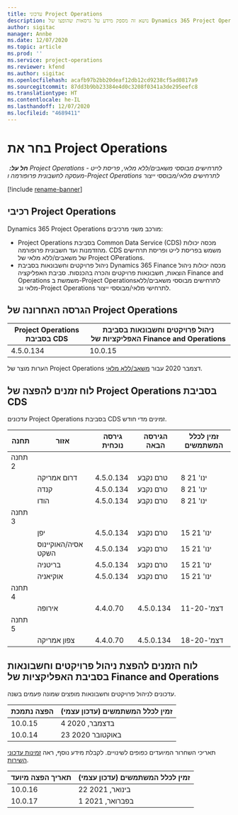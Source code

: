 ```yaml
---
title: עדכוני Project Operations
description: נושא זה מספק מידע על גרסאות שהופצו של Dynamics 365 Project Operations.
author: sigitac
manager: Annbe
ms.date: 12/07/2020
ms.topic: article
ms.prod: ''
ms.service: project-operations
ms.reviewer: kfend
ms.author: sigitac
ms.openlocfilehash: acafb97b2bb20deaf12db12cd9238cf5ad0817a9
ms.sourcegitcommit: 87dd3b9bb23384e4d0c3208f0341a3de295eefc8
ms.translationtype: HT
ms.contentlocale: he-IL
ms.lasthandoff: 12/07/2020
ms.locfileid: "4689411"
---
```

# <a name="project-operations-updates"></a>בחר את Project Operations

_**חל על:** ‏ Project Operations לתרחישים מבוססי משאבים/ללא מלאי, פריסת לייט - מעסקה לחשבונית פרופורמה ו-Project Operations לתרחישים מלאי/מבוססי ייצור_

[!include [rename-banner](~/includes/cc-data-platform-banner.md)]

## <a name="project-operations-components"></a>רכיבי Project Operations

Dynamics 365 Project Operations מורכב משני מרכיבים:

- Project Operations בסביבת Common Data Service‏ (CDS) מכסה יכולות מהזדמנות ועד חשבונית פרופורמה. CDS משמש בפריסת לייט ופריסת תרחישים של משאבים/ללא מלאי של Project OPerations.
- ניהול פרויקטים וחשבונאות בסביבת Dynamics 365 Finance מכסה יכולות ניהול הוצאות, חשבונאות פרויקטים והכרה בהכנסות. סביבת האפליקציה‏ Finance and Operations ‏משמשת ב-Project Operations‏‏ לתרחישים מבוססי משאבים/ללא מלאי וב-Project Operations לתרחישי מלאי/מבוססי ייצור.

## <a name="project-operations-latest-version"></a>הגרסה האחרונה של Project Operations

| Project Operations בסביבת CDS | ניהול פרויקטים וחשבונאות בסביבת האפליקציות של Finance and Operations |
| --- | --- |
| 4.5.0.134 | 10.0.15 |

הערות מוצר של Project Operations דצמבר 2020 עבור [משאב/ללא מלאי](whats-new-dec-2020-resource-based.md).

## <a name="release-schedule-for-project-operations-on-cds-environment"></a>לוח זמנים להפצה של Project Operations בסביבת CDS

עדכונים Project Operations בסביבת CDS זמינים מדי חודש. 

| תחנה   | אזור        | גירסה נוכחית | הגירסה הבאה | זמין לכלל המשתמשים |
|-----------|---------------|-----------------|--------------|---------------------|
| תחנה 2 |   &nbsp;      |    &nbsp;       | &nbsp;       |      &nbsp;         |
|   &nbsp;  | דרום אמריקה |  4.5.0.134       | טרם נקבע     | 8 ינו' 21           |
|    &nbsp; | קנדה        |  4.5.0.134       | טרם נקבע     | 8 ינו' 21          |
|   &nbsp;  | הודו         |  4.5.0.134       | טרם נקבע     | 8 ינו' 21           |
| תחנה 3  |      &nbsp;   |     &nbsp;      |     &nbsp;   |      &nbsp;         |
|   &nbsp;  | יפן         |  4.5.0.134       | טרם נקבע     | 15 ינו' 21           |
|   &nbsp;  | אסיה/האוקיינוס השקט  |  4.5.0.134       | טרם נקבע     | 15 ינו' 21           |
|   &nbsp;  | בריטניה |  4.5.0.134       | טרם נקבע     | 15 ינו' 21           |
|   &nbsp;  | אוקיאניה       |  4.5.0.134       | טרם נקבע     | 15 ינו' 21           |
| תחנה 4 |     &nbsp;    |     &nbsp;      |     &nbsp;   |      &nbsp;         |
|   &nbsp;  | אירופה        |  4.4.0.70       | 4.5.0.134     | 11-דצמ'-20           |
| תחנה 5 |     &nbsp;    |     &nbsp;      |     &nbsp;   |      &nbsp;         |
|   &nbsp;  | צפון אמריקה |  4.4.0.70       | 4.5.0.134     | 18-דצמ'-20           |

## <a name="release-schedule-for-project-management-and-accounting-in-the-finance-and-operations-apps-environment"></a>לוח הזמנים להפצת ניהול פרויקטים וחשבונאות בסביבת האפליקציות של Finance and Operations

עדכונים לניהול פרויקטים וחשבונאות מופצים שמונה פעמים בשנה.

| הפצה נתמכת | זמין לכלל המשתמשים (עדכון עצמי) |
| --- | --- |
| 10.0.15 | 4 בדצמבר, 2020 |
| 10.0.14 | 23 באוקטובר 2020 |

תאריכי השחרור המיועדים כפופים לשינויים. לקבלת מידע נוסף, ראה [זמינות עדכוני השירות](https://docs.microsoft.com/dynamics365/fin-ops-core/fin-ops/get-started/public-preview-releases?toc=/dynamics365/finance/toc.json).

| תאריך הפצה מיועד | זמין לכלל המשתמשים (עדכון עצמי) |
| --- | --- |
| 10.0.16 | 22 בינואר, 2021 |
| 10.0.17 | 1 בפברואר, 2021 |

